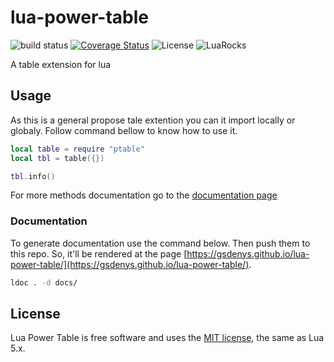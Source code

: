 # lua-power-table

![build status](https://github.com/gsdenys/lua-power-table/workflows/build/badge.svg)
[![Coverage Status](https://coveralls.io/repos/github/gsdenys/lua-power-table/badge.svg?branch=main)](https://coveralls.io/github/gsdenys/lua-power-table?branch=main)
![License](https://img.shields.io/badge/license-MIT-green)
![LuaRocks](https://img.shields.io/luarocks/v/gsdenys/power-table)


A table extension for lua

## Usage

As this is a general propose tale extention you can it import locally or globaly. Follow command bellow to know how to use it.

```lua
local table = require "ptable"
local tbl = table({})

tbl.info() 
```

For more methods documentation go to the [documentation page](https://gsdenys.github.io/lua-power-table)

### Documentation

To generate documentation use the command below. Then push them to this repo. So, it'll be rendered at the page [https://gsdenys.github.io/lua-power-table/](https://gsdenys.github.io/lua-power-table/).

```bash
ldoc . -d docs/
```

## License

Lua Power Table is free software and uses the [MIT license](https://github.com/gsdenys/lua-power-table/blob/main/LICENSE), the same as Lua 5.x.
